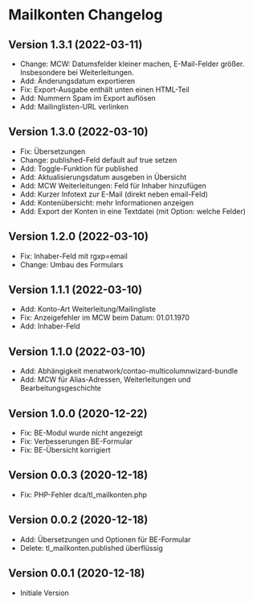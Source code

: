 # Mailkonten Changelog

## Version 1.3.1 (2022-03-11)

* Change: MCW: Datumsfelder kleiner machen, E-Mail-Felder größer. Insbesondere bei Weiterleitungen.
* Add: Änderungsdatum exportieren
* Fix: Export-Ausgabe enthält unten einen HTML-Teil
* Add: Nummern Spam im Export auflösen
* Add: Mailinglisten-URL verlinken

## Version 1.3.0 (2022-03-10)

* Fix: Übersetzungen
* Change: published-Feld default auf true setzen
* Add: Toggle-Funktion für published
* Add: Aktualisierungsdatum ausgeben in Übersicht
* Add: MCW Weiterleitungen: Feld für Inhaber hinzufügen
* Add: Kurzer Infotext zur E-Mail (direkt neben email-Feld)
* Add: Kontenübersicht: mehr Informationen anzeigen
* Add: Export der Konten in eine Textdatei (mit Option: welche Felder)

## Version 1.2.0 (2022-03-10)

* Fix: Inhaber-Feld mit rgxp=email
* Change: Umbau des Formulars

## Version 1.1.1 (2022-03-10)

* Add: Konto-Art Weiterleitung/Mailingliste
* Fix: Anzeigefehler im MCW beim Datum: 01.01.1970
* Add: Inhaber-Feld

## Version 1.1.0 (2022-03-10)

* Add: Abhängigkeit menatwork/contao-multicolumnwizard-bundle
* Add: MCW für Alias-Adressen, Weiterleitungen und Bearbeitungsgeschichte

## Version 1.0.0 (2020-12-22)

* Fix: BE-Modul wurde nicht angezeigt
* Fix: Verbesserungen BE-Formular
* Fix: BE-Übersicht korrigiert

## Version 0.0.3 (2020-12-18)

* Fix: PHP-Fehler dca/tl_mailkonten.php

## Version 0.0.2 (2020-12-18)

* Add: Übersetzungen und Optionen für BE-Formular
* Delete: tl_mailkonten.published überflüssig

## Version 0.0.1 (2020-12-18)

* Initiale Version
